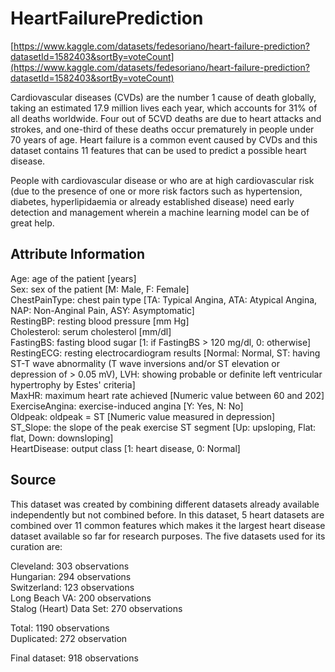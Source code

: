 # HeartFailurePrediction

[https://www.kaggle.com/datasets/fedesoriano/heart-failure-prediction?datasetId=1582403&sortBy=voteCount](https://www.kaggle.com/datasets/fedesoriano/heart-failure-prediction?datasetId=1582403&sortBy=voteCount)


Cardiovascular diseases (CVDs) are the number 1 cause of death globally, taking an estimated 17.9 million lives each year, which accounts for 31% of all deaths worldwide. Four out of 5CVD deaths are due to heart attacks and strokes, and one-third of these deaths occur prematurely in people under 70 years of age. Heart failure is a common event caused by CVDs and this dataset contains 11 features that can be used to predict a possible heart disease.


People with cardiovascular disease or who are at high cardiovascular risk (due to the presence of one or more risk factors such as hypertension, diabetes, hyperlipidaemia or already established disease) need early detection and management wherein a machine learning model can be of great help.


## Attribute Information


Age: age of the patient [years]
\
Sex: sex of the patient [M: Male, F: Female]
\
ChestPainType: chest pain type [TA: Typical Angina, ATA: Atypical Angina, NAP: Non-Anginal Pain, ASY: Asymptomatic]
\
RestingBP: resting blood pressure [mm Hg]
\
Cholesterol: serum cholesterol [mm/dl]
\
FastingBS: fasting blood sugar [1: if FastingBS > 120 mg/dl, 0: otherwise]
\
RestingECG: resting electrocardiogram results [Normal: Normal, ST: having ST-T wave abnormality (T wave inversions and/or ST elevation or depression of > 0.05 mV), LVH: showing probable or definite left ventricular hypertrophy by Estes' criteria]
\
MaxHR: maximum heart rate achieved [Numeric value between 60 and 202]
\
ExerciseAngina: exercise-induced angina [Y: Yes, N: No]
\
Oldpeak: oldpeak = ST [Numeric value measured in depression]
\
ST_Slope: the slope of the peak exercise ST segment [Up: upsloping, Flat: flat, Down: downsloping]
\
HeartDisease: output class [1: heart disease, 0: Normal]


## Source

This dataset was created by combining different datasets already available independently but not combined before. In this dataset, 5 heart datasets are combined over 11 common features which makes it the largest heart disease dataset available so far for research purposes. The five datasets used for its curation are:


Cleveland: 303 observations
\
Hungarian: 294 observations
\
Switzerland: 123 observations
\
Long Beach VA: 200 observations
\
Stalog (Heart) Data Set: 270 observations


Total: 1190 observations
\
Duplicated: 272 observation

Final dataset: 918 observations
